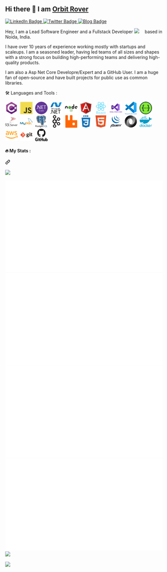 ## Hi there 👋 I am  <a href="http://orbitrover.in">Orbit Rover</a>

<div id="user-content-badges" dir="auto">
    <a href="https://www.linkedin.com/in/orbitrover/" rel="nofollow">
      <img src="https://camo.githubusercontent.com/73d7f9030632789d857cd7bb543d9cb9bada0672f246b6008258864452f17988/68747470733a2f2f696d672e736869656c64732e696f2f62616467652f4c696e6b6564496e2d626c75653f7374796c653d666f722d7468652d6261646765266c6f676f3d6c696e6b6564696e266c6f676f436f6c6f723d7768697465" alt="LinkedIn Badge" data-canonical-src="https://img.shields.io/badge/LinkedIn-blue?style=for-the-badge&amp;logo=linkedin&amp;logoColor=white" style="max-width: 100%;">
    </a>
    <a href="https://twitter.com/orbitrover" rel="nofollow">
      <img src="https://camo.githubusercontent.com/344871562459b446020edfad3758f2eaec8aa08d332bf52413055b03bb056b46/68747470733a2f2f696d672e736869656c64732e696f2f62616467652f547769747465722d626c75653f7374796c653d666f722d7468652d6261646765266c6f676f3d74776974746572266c6f676f436f6c6f723d7768697465" alt="Twitter Badge" data-canonical-src="https://img.shields.io/badge/Twitter-blue?style=for-the-badge&amp;logo=twitter&amp;logoColor=white" style="max-width: 100%;">
    </a>
    <a href="https://orbit-rover-com.onrender.com" rel="nofollow">
      <img src="https://camo.githubusercontent.com/35656ca29a2b7cb5cdb69d5929dde18ba6ff781d40c5206ca39fe59b4769b638/68747470733a2f2f696d672e736869656c64732e696f2f62616467652f426c6f672d626c75653f7374796c653d666f722d7468652d6261646765266c6f676f3d626c6f67676572266c6f676f436f6c6f723d7768697465" alt="Blog Badge" data-canonical-src="https://img.shields.io/badge/Blog-blue?style=for-the-badge&amp;logo=blogger&amp;logoColor=white" style="max-width: 100%;">
    </a>
  </div>
  
Hey, I am a Lead Software Engineer and a Fullstack Developer <img src="https://camo.githubusercontent.com/870d765b5c096038f097185a0ffa08df4011c0491b8039f3a7d5eeebf4d82c7e/68747470733a2f2f6d656469612e67697068792e636f6d2f6d656469612f57556c706c634d704f43456d5447427442572f67697068792e676966" data-canonical-src="https://media.giphy.com/media/WUlplcMpOCEmTGBtBW/giphy.gif" style="width: 30px; display: inline-block;" data-target="animated-image.originalImage"> based in Noida, India.

I have over 10 years of experience working mostly with startups and scaleups. I am a seasoned leader, having led teams of all sizes and shapes with a strong focus on building high-performing teams and delivering high-quality products.

I am also a Asp Net Core Developre/Expert and a GitHub User. I am a huge fan of open-source and have built projects for public use as common libraries.
<!--Complete Intro
<ul>
  <li>
    With a solid decade of experience in software development, I bring a wealth of knowledge and a diverse skill set to the table. My expertise spans across ASP.NET Core, Core API, ASP.NET MVC, Web API2, ASP.NET, WCF, JavaScript, jQuery, and Angular-JS. I also excel in UI designing, leveraging HTML5, CSS3, and Bootstrap along with well-known JQuery-UI for server-side customization. My proficiency extends to supporting tools and languages like Data-Table-JS, Chart-JS, and JQ-grid.
  </li>
  <li>
    I have a proven track record in implementing Messaging Queuing Services, specifically with Kafka and Rabbit-MQ. This experience has equipped me with the ability to design and deploy robust, scalable messaging systems that ensure reliable data transfer between software components.
  </li>
  <li>
    My deep understanding of MicroServices development is underpinned by a strong foundation in Design Patterns, the S.O.L.I.D. Principle, and OOPs Concepts. I am adept at implementing Clean Architecture and Domain-Driven Design (DDD), and designing systems based on SOA (Service-oriented architecture) and REST architecture design.
  </li>
  <li>
    In addition, I have significant exposure to implementing payment frameworks through various banks, wallets, and loyalty systems. My four-year experience in developing prepaid card-based payment systems (POS payment solutions, Loyalty solutions) for some of India’s largest petroleum companies is a testament to my capabilities in this domain.
  </li>
  <li>
    A firm believer in agile development in SDLC with TDD/BDD fashion, I am known for my excellent communication skills, quick learning ability, and being a team player with a consistently positive attitude. My mantra is simple - “get the work done”.
  </li>
  <li>
    I bring to the table strong expertise in Requirement Gathering, Impact Analysis, Solution Providing, Presenting, and Documenting. This comprehensive skill set enables me to understand client needs, analyze the impact of solutions, provide effective solutions, present ideas clearly, and document processes meticulously.
  </li>
  <li>
    On a personal note, I am open, candid, and modest. I thrive on sharing knowledge and learning from others, and my passion for technology and programming is unwavering. This blend of technical prowess and personal qualities makes me a valuable asset to any team.
  </li>
 
</ul>
-->
🛠️ Languages and Tools :
<div dir="auto">
  <!--Programming Languages-->
   <a target="_blank" rel="noopener noreferrer" href="https://github.com/devicons/devicon/blob/master/icons/csharp/csharp-original.svg"><img src="https://github.com/devicons/devicon/blob/master/icons/csharp/csharp-original.svg" title="CSharp C#" alt="CSharp C#" width="40" height="40" style="max-width: 100%;"></a>&nbsp;
  <a target="_blank" rel="noopener noreferrer" href="https://github.com/devicons/devicon/blob/master/icons/javascript/javascript-original.svg"><img src="https://github.com/devicons/devicon/raw/master/icons/javascript/javascript-original.svg" title="JavaScript" alt="JavaScript" width="40" height="40" style="max-width: 100%;"></a>&nbsp;
  <!--Framworks-->
  <a target="_blank" rel="noopener noreferrer" href="https://github.com/devicons/devicon/blob/master/icons/dotnetcore/dotnetcore-original.svg"><img src="https://github.com/devicons/devicon/blob/master/icons/dotnetcore/dotnetcore-original.svg" title="DotNetCore" alt="=DotNetCore" width="40" height="40" style="max-width: 100%;"></a>&nbsp;
  <a target="_blank" rel="noopener noreferrer" href="https://github.com/devicons/devicon/blob/master/icons/dot-net/dot-net-original-wordmark.svg"><img src="https://github.com/devicons/devicon/blob/master/icons/dot-net/dot-net-original-wordmark.svg" title="Dot-Net" alt="Dot-Net" width="40" height="40" style="max-width: 100%;"></a>&nbsp;
   <a target="_blank" rel="noopener noreferrer" href="https://github.com/devicons/devicon/blob/master/icons/nodejs/nodejs-original-wordmark.svg"><img src="https://github.com/devicons/devicon/raw/master/icons/nodejs/nodejs-original-wordmark.svg" title="NodeJS" alt="NodeJS" width="40" height="40" style="max-width: 100%;"></a>&nbsp;
  <a target="_blank" rel="noopener noreferrer" href="https://github.com/devicons/devicon/blob/master/icons/angularjs/angularjs-original.svg"><img src="https://github.com/devicons/devicon/raw/master/icons/angularjs/angularjs-original.svg" title="Angular" alt="Angular" width="40" height="40" style="max-width: 100%;"></a>&nbsp;
  <a target="_blank" rel="noopener noreferrer" href="https://github.com/devicons/devicon/blob/master/icons/react/react-original-wordmark.svg"><img src="https://github.com/devicons/devicon/raw/master/icons/react/react-original-wordmark.svg" title="React" alt="React" width="40" height="40" style="max-width: 100%;"></a>&nbsp;
 <!--IDE-->
  <a target="_blank" rel="noopener noreferrer" href="https://github.com/devicons/devicon/blob/master/icons/visualstudio/visualstudio-original-wordmark.svg"><img src="https://github.com/devicons/devicon/blob/master/icons/visualstudio/visualstudio-original-wordmark.svg" title="VisualStudio" alt="VisualStudio" width="40" height="40" style="max-width: 100%;"></a>&nbsp;
  <a target="_blank" rel="noopener noreferrer" href="https://github.com/devicons/devicon/blob/master/icons/vscode/vscode-original-wordmark.svg"><img src="https://github.com/devicons/devicon/blob/master/icons/vscode/vscode-original-wordmark.svg" title="VS Code" alt="VS Code" width="40" height="40" style="max-width: 100%;"></a>&nbsp;
  <a target="_blank" rel="noopener noreferrer" href="https://github.com/devicons/devicon/blob/master/icons/swagger/swagger-original.svg"><img src="https://github.com/devicons/devicon/blob/master/icons/swagger/swagger-original.svg" title="Swagger" alt="Swagger" width="40" height="40" style="max-width: 100%;"></a>&nbsp;
  <!--SQL Servers-->
  <a target="_blank" rel="noopener noreferrer" href="https://github.com/devicons/devicon/blob/master/icons/microsoftsqlserver/microsoftsqlserver-original-wordmark.svg"><img src="https://github.com/devicons/devicon/blob/master/icons/microsoftsqlserver/microsoftsqlserver-original-wordmark.svg" title="Microsoft SQL Server" alt="Microsoft SQL Server" width="40" height="40" style="max-width: 100%;"></a>&nbsp;
  <a target="_blank" rel="noopener noreferrer" href="https://github.com/devicons/devicon/blob/master/icons/mysql/mysql-original-wordmark.svg"><img src="https://github.com/devicons/devicon/raw/master/icons/mysql/mysql-original-wordmark.svg" title="MySQL" alt="MySQL" width="40" height="40" style="max-width: 100%;"></a>&nbsp;
  <a target="_blank" rel="noopener noreferrer" href="https://github.com/devicons/devicon/blob/master/icons/postgresql/postgresql-original-wordmark.svg"><img src="https://github.com/devicons/devicon/blob/master/icons/postgresql/postgresql-original-wordmark.svg" title="PostgreSql" alt="PostgreSql" width="40" height="40" style="max-width: 100%;"></a>&nbsp;
<!--Event Driven System-->
   <a target="_blank" rel="noopener noreferrer" href="https://github.com/devicons/devicon/blob/master/icons/apachekafka/apachekafka-original.svg"><img src="https://github.com/devicons/devicon/blob/master/icons/apachekafka/apachekafka-original.svg" title="ApacheKafka" alt="ApacheKafka " width="40" height="40" style="max-width: 100%;"></a>&nbsp;
  <a target="_blank" rel="noopener noreferrer" href="https://github.com/devicons/devicon/blob/master/icons/rabbitmq/rabbitmq-original.svg"><img src="https://github.com/devicons/devicon/blob/master/icons/rabbitmq/rabbitmq-original.svg" title="RabbitMQ" alt="RabbitMQ" width="40" height="40" style="max-width: 100%;"></a>&nbsp;
  <!--User Interface-->
  <a target="_blank" rel="noopener noreferrer" href="https://github.com/devicons/devicon/blob/master/icons/css3/css3-plain-wordmark.svg"><img src="https://github.com/devicons/devicon/raw/master/icons/css3/css3-plain-wordmark.svg" title="CSS3" alt="CSS" width="40" height="40" style="max-width: 100%;"></a>&nbsp;
  <a target="_blank" rel="noopener noreferrer" href="https://github.com/devicons/devicon/blob/master/icons/html5/html5-original.svg"><img src="https://github.com/devicons/devicon/raw/master/icons/html5/html5-original.svg" title="HTML5" alt="HTML" width="40" height="40" style="max-width: 100%;"></a>&nbsp;
  <a target="_blank" rel="noopener noreferrer" href="https://github.com/devicons/devicon/blob/master/icons/jquery/jquery-original-wordmark.svg"><img src="https://github.com/devicons/devicon/blob/master/icons/jquery/jquery-original-wordmark.svg" title="jquery" alt="jquery" width="40" height="40" style="max-width: 100%;"></a>&nbsp;
  <a target="_blank" rel="noopener noreferrer" href="https://github.com/devicons/devicon/blob/master/icons/json/json-original.svg"><img src="https://github.com/devicons/devicon/blob/master/icons/json/json-original.svg" title="json" alt="json" width="40" height="40" style="max-width: 100%;"></a>&nbsp;
<!--Cloud and CI/CD System-->
  <a target="_blank" rel="noopener noreferrer" href="https://github.com/devicons/devicon/blob/master/icons/docker/docker-plain-wordmark.svg"><img src="https://github.com/devicons/devicon/raw/master/icons/docker/docker-plain-wordmark.svg" title="Docker" alt="Docker" width="40" height="40" style="max-width: 100%;"></a>&nbsp;
  <a target="_blank" rel="noopener noreferrer" href="https://github.com/devicons/devicon/blob/master/icons/amazonwebservices/amazonwebservices-plain-wordmark.svg"><img src="https://github.com/devicons/devicon/raw/master/icons/amazonwebservices/amazonwebservices-plain-wordmark.svg" title="AWS" alt="AWS" width="40" height="40" style="max-width: 100%;"></a>&nbsp;
  <a target="_blank" rel="noopener noreferrer" href="https://github.com/devicons/devicon/blob/master/icons/git/git-original-wordmark.svg"><img src="https://github.com/devicons/devicon/raw/master/icons/git/git-original-wordmark.svg" title="Git" width="40" height="40" style="max-width: 100%;"></a>&nbsp;
  <a target="_blank" rel="noopener noreferrer" href="https://github.com/devicons/devicon/blob/master/icons/github/github-original-wordmark.svg"><img src="https://github.com/devicons/devicon/blob/master/icons/github/github-original-wordmark.svg" title="github" width="40" height="40" style="max-width: 100%;"></a>
</div>

<div class="markdown-heading" dir="auto"><h4 class="heading-element" dir="auto">🔥 My Stats :</h4><a id="user-content-fire-my-stats-" class="anchor" aria-label="Permalink: :fire: My Stats :" href="#fire-my-stats-"><svg class="octicon octicon-link" viewBox="0 0 16 16" version="1.1" width="16" height="16" aria-hidden="true"><path d="m7.775 3.275 1.25-1.25a3.5 3.5 0 1 1 4.95 4.95l-2.5 2.5a3.5 3.5 0 0 1-4.95 0 .751.751 0 0 1 .018-1.042.751.751 0 0 1 1.042-.018 1.998 1.998 0 0 0 2.83 0l2.5-2.5a2.002 2.002 0 0 0-2.83-2.83l-1.25 1.25a.751.751 0 0 1-1.042-.018.751.751 0 0 1-.018-1.042Zm-4.69 9.64a1.998 1.998 0 0 0 2.83 0l1.25-1.25a.751.751 0 0 1 1.042.018.751.751 0 0 1 .018 1.042l-1.25 1.25a3.5 3.5 0 1 1-4.95-4.95l2.5-2.5a3.5 3.5 0 0 1 4.95 0 .751.751 0 0 1-.018 1.042.751.751 0 0 1-1.042.018 1.998 1.998 0 0 0-2.83 0l-2.5 2.5a1.998 1.998 0 0 0 0 2.83Z"></path></svg></a></div>

![](https://komarev.com/ghpvc/?username=orbitrover)

![](https://raw.githubusercontent.com/orbitrover/github-profile-status/master/generated/overview.svg#gh-dark-mode-only)
![](https://raw.githubusercontent.com/orbitrover/github-profile-status/master/generated/languages.svg#gh-dark-mode-only)
![](https://raw.githubusercontent.com/orbitrover/github-profile-status/master/generated/overview.svg#gh-light-mode-only)
![](https://raw.githubusercontent.com/orbitrover/github-profile-status/master/generated/languages.svg#gh-light-mode-only)
![](https://github-readme-stats.vercel.app/api?username=orbitrover&amp;theme=tokyonight&amp;show_icons=true#gh-dark-mode-only)
<!--
**orbitrover/orbitrover** is a ✨ _special_ ✨ repository because its `README.md` (this file) appears on your GitHub profile.

Here are some ideas to get you started:

- 🔭 I’m currently working on ...
- 🌱 I’m currently learning ...
- 👯 I’m looking to collaborate on ...
- 🤔 I’m looking for help with ...
- 💬 Ask me about ...
- 📫 How to reach me: ...
- 😄 Pronouns: ...
- ⚡ Fun fact: ...
-->

<!--
# [GitHub Stats Visualization](https://github.com/orbitrover/github-profile-status)
https://github.community/t/support-theme-context-for-images-in-light-vs-dark-mode/147981/84
https://github.com/antonkomarev/github-profile-views-counter
<a href="https://github.com/orbitrover/github-profile-status">
<img src="https://raw.githubusercontent.com/orbitrover/github-profile-status/master/generated/overview.svg#gh-dark-mode-only" />
<img src="https://raw.githubusercontent.com/orbitrover/github-profile-status/master/generated/languages.svg#gh-dark-mode-only" />
<img src="https://raw.githubusercontent.com/orbitrover/github-profile-status/master/generated/overview.svg#gh-light-mode-only" />
<img src="https://raw.githubusercontent.com/orbitrover/github-profile-status/master/generated/languages.svg#gh-light-mode-only" />
</a>
-->
<!--
<a href="https://yhype.me/github/accounts/orbitrover/orbitrover">Check My Y Hype Profile</a>
-->
![](https://hit.yhype.me/github/profile?user_id=8413437)

